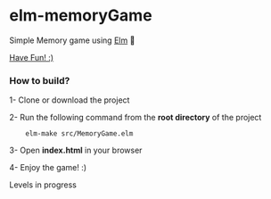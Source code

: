 # elm-memoryGame
Simple Memory game using [Elm](http://elm-lang.org/) :tada:

[Have Fun! :) ](http://nazanin1369.github.io/elm-memoryGame/)

### How to build?
1- Clone or download the project

2- Run the following command from the **root directory** of the project

        elm-make src/MemoryGame.elm

3- Open **index.html** in your browser

4- Enjoy the game! :)

Levels in progress
